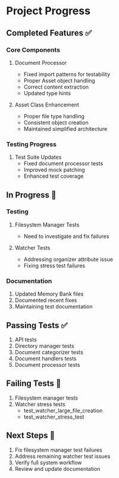 # Project Progress

## Completed Features ✅

### Core Components
1. Document Processor
   - Fixed import patterns for testability
   - Proper Asset object handling
   - Correct content extraction
   - Updated type hints

2. Asset Class Enhancement
   - Proper file type handling
   - Consistent object creation
   - Maintained simplified architecture

### Testing Progress
1. Test Suite Updates
   - Fixed document processor tests
   - Improved mock patching
   - Enhanced test coverage

## In Progress 🚧

### Testing
1. Filesystem Manager Tests
   - Need to investigate and fix failures

2. Watcher Tests
   - Addressing organizer attribute issue
   - Fixing stress test failures

### Documentation
1. Updated Memory Bank files
2. Documented recent fixes
3. Maintaining test documentation

## Passing Tests ✅
1. API tests
2. Directory manager tests
3. Document categorizer tests
4. Document handlers tests
5. Document processor tests

## Failing Tests 🐛
1. Filesystem manager tests
2. Watcher stress tests
   - test_watcher_large_file_creation
   - test_watcher_stress_test

## Next Steps 🎯
1. Fix filesystem manager test failures
2. Address remaining watcher test issues
3. Verify full system workflow
4. Review and update documentation
